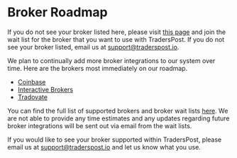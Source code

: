 # Broker Roadmap

If you do not see your broker listed here, please visit [this page](https://traderspost.io/brokers) and join the wait list for the broker that you want to use with TradersPost. If you do not see your broker listed, email us at [support@traderspost.io](mailto:support@traderspost.io).

We plan to continually add more broker integrations to our system over time. Here are the brokers most immediately on our roadmap.

* [Coinbase](https://traderspost.io/broker/coinbasepro)
* [Interactive Brokers](https://traderspost.io/broker/ibkr)
* [Tradovate](https://traderspost.io/broker/tradovate)

You can find the full list of supported brokers and broker wait lists [here](https://traderspost.io/brokers). We are not able to provide any time estimates and any updates regarding future broker integrations will be sent out via email from the wait lists.

If you would like to see your broker supported within TradersPost, please email us at [support@traderspost.io](mailto:support@traderspost.io) and let us know what you use.
